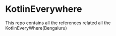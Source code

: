 # KotlinEverywhere
This repo contains all the references related all the KotlinEveryWhere(Bengaluru)
